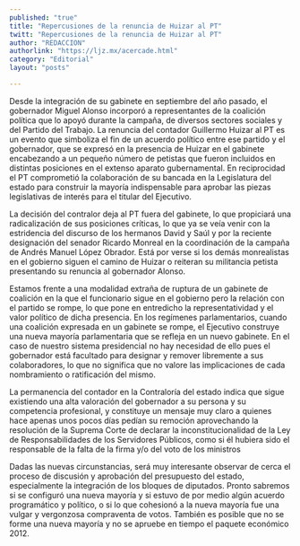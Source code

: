 ```yaml
---
published: "true"
title: "Repercusiones de la renuncia de Huizar al PT"
twitt: "Repercusiones de la renuncia de Huizar al PT"
author: "REDACCION"
authorlink: "https://ljz.mx/acercade.html"
category: "Editorial"
layout: "posts"

---
```



  Desde la integración de su gabinete en septiembre del año pasado, el gobernador Miguel Alonso incorporó a representantes de la coalición política que lo apoyó durante la campaña, de diversos sectores sociales y del Partido del Trabajo. La renuncia del contador Guillermo Huizar al PT es un evento que simboliza el fin de un acuerdo político entre ese partido y el gobernador, que se expresó en la presencia de Huizar en el gabinete encabezando a un pequeño número de petistas que fueron incluidos en distintas posiciones en el extenso aparato gubernamental. En reciprocidad el PT comprometió la colaboración de su bancada en la Legislatura del estado para construir la mayoría indispensable para aprobar las piezas legislativas de interés para el titular del Ejecutivo.



  La decisión del contralor deja al PT fuera del gabinete, lo que propiciará una radicalización de sus posiciones críticas, lo que ya se veía venir con la estridencia del discurso de los hermanos David y Saúl y por la reciente designación del senador Ricardo Monreal en la coordinación de la campaña de Andrés Manuel López Obrador. Está por verse si los demás monrealistas en el gobierno siguen el camino de Huizar o reiteran su militancia petista presentando su renuncia al gobernador Alonso.



  Estamos frente a una modalidad extraña de ruptura de un gabinete de coalición en la que el funcionario sigue en el gobierno pero la relación con el partido se rompe, lo que pone en entredicho la representatividad y el valor político de dicha presencia. En los regímenes parlamentarios, cuando una coalición expresada en un gabinete se rompe, el Ejecutivo construye una nueva mayoría parlamentaria que se refleja en un nuevo gabinete. En el caso de nuestro sistema presidencial no hay necesidad de ello pues el gobernador está facultado para designar y remover libremente a sus colaboradores, lo que no significa que no valore las implicaciones de cada nombramiento o ratificación del mismo.



  La permanencia del contador en la Contraloría del estado indica que sigue existiendo una alta valoración del gobernador a su persona y su competencia profesional, y constituye un mensaje muy claro a quienes hace apenas unos pocos días pedían su remoción aprovechando la resolución de la Suprema Corte de declarar la inconstitucionalidad de la Ley de Responsabilidades de los Servidores Públicos, como si él hubiera sido el responsable de la falta de la firma y/o del voto de los ministros



  Dadas las nuevas circunstancias, será muy interesante observar de cerca el proceso de discusión y aprobación del presupuesto del estado, especialmente la integración de los bloques de diputados. Pronto sabremos si se configuró una nueva mayoría y si estuvo de por medio algún acuerdo programático y político, o si lo que cohesionó a la nueva mayoría fue una vulgar y vergonzosa compraventa de votos. También es posible que no se forme una nueva mayoría y no se apruebe en tiempo el paquete económico 2012.

